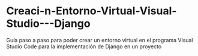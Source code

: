 # Creaci-n-Entorno-Virtual-Visual-Studio---Django
Guía paso a paso para poder crear un entorno virtual en el programa Visual Studio Code para la implementación de Django en un proyecto
